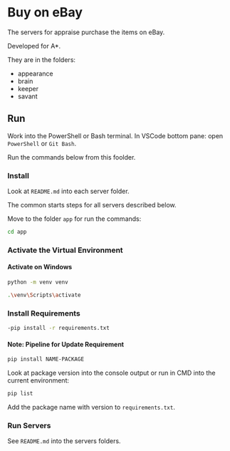 # Buy on eBay

The servers for appraise purchase the items on eBay.

Developed for A\*.

They are in the folders:

- appearance
- brain
- keeper
- savant

## Run

Work into the PowerShell or Bash terminal. In VSCode bottom pane: open `PowerShell` or `Git Bash`.

Run the commands below from this foolder.

### Install

Look at `README.md` into each server folder.

The common starts steps for all servers described below.

Move to the folder `app` for run the commands:

```bash
cd app
```

### Activate the Virtual Environment

#### Activate on Windows

```bash
python -m venv venv
```

```bash
.\venv\Scripts\activate
```

### Install Requirements

```bash
-pip install -r requirements.txt
```

#### Note: Pipeline for Update Requirement

```bash
pip install NAME-PACKAGE
```

Look at package version into the console output or run in CMD into the current environment:

```bash
pip list
```

Add the package name with version to `requirements.txt`.

### Run Servers

See `README.md` into the servers folders.
